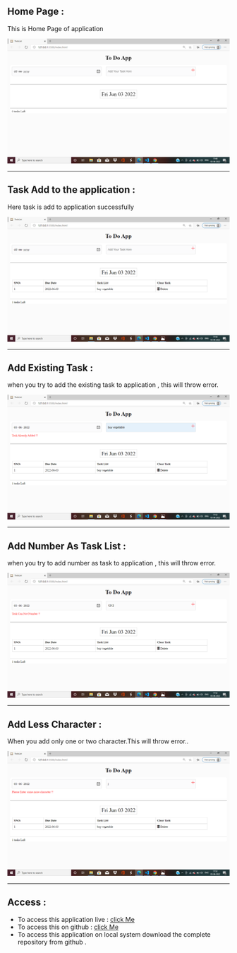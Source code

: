 ## Home Page :

This is Home Page of application

![Getting Started](./images/Screenshot%201.png)

---


## Task Add to the application :

Here task is add to application successfully

![TaskAdded](./images/Screenshot%202.png) 

---


 ## Add Existing Task :

 when you try to add the existing task to application , this will throw error.

![ErrorwhileAddingTask](./images/Screenshot%203.png)

---
## Add Number As Task List :

when you try to add number as  task to application , this will throw error.

![Error](./images/Screenshot%204.png)

---
## Add Less Character :

When you add only one or two character.This will throw error..

![Error](./images/Screenshot%205.png)

---
## Access :

 - To access this application live : [click Me](https://developeramit14jan.github.io/ToDoList/)
 - To access this on github : [click Me](https://github.com/developeramit14jan/ToDoList)
 - To access this application on local system download the complete repository from github  . 